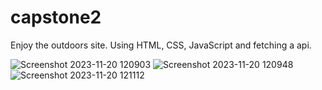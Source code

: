 # capstone2
Enjoy the outdoors site.
Using HTML, CSS, JavaScript and fetching a api. 

![Screenshot 2023-11-20 120903](https://github.com/Juan11211/capstone2/assets/101063129/cec3d36c-ec19-4dc0-b9fd-63914fe478c0)
![Screenshot 2023-11-20 120948](https://github.com/Juan11211/capstone2/assets/101063129/492286a2-1f4f-463d-a187-3522dbf8ec62)
![Screenshot 2023-11-20 121112](https://github.com/Juan11211/capstone2/assets/101063129/4433ff95-9d3e-41d6-8340-c0deaf17300a)
